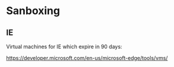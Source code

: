 # Sanboxing 

## IE

Virtual machines for IE which expire in 90 days:

https://developer.microsoft.com/en-us/microsoft-edge/tools/vms/